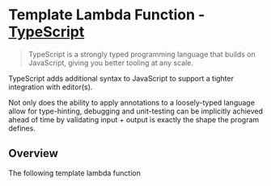 # Template Lambda Function - [TypeScript](https://www.typescriptlang.org/) #

> TypeScript is a strongly typed programming language that builds on JavaScript, giving you better tooling at any scale.

TypeScript adds additional syntax to JavaScript to support a tighter integration with editor(s).

Not only does the ability to apply annotations to a loosely-typed language allow for type-hinting,
debugging and unit-testing can be implicitly achieved ahead of time by validating input + output
is exactly the shape the program defines.
                              
## Overview ##

The following template lambda function 
